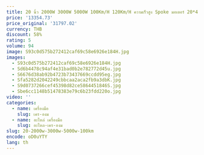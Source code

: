 ```yaml
---
title: 20 นิ้ว 2000W 3000W 5000W 100Km/H 120Km/H ความเร็วสูง Spoke มอเตอร์ 20*4.0 ไขมันยาง
price: '13354.73'
price_original: '31797.02'
currency: THB
discount: 58%
rating: 5
volume: 94
image: S93c0d575b272412caf69c58e6926e184H.jpg
images:
  - S93c0d575b272412caf69c58e6926e184H.jpg
  - Sd6b4478c94af4e31bad0b2e782772d45u.jpg
  - S6676d38ab92b4723b73437669ccdd95eg.jpg
  - Sfa5282d2042249cbbcaa2aca2fb9a3dbK.jpg
  - S9d0737266cef45398d82ce5864451846S.jpg
  - Sbe6cc1148b51478383e79c6b23fdd220o.jpg
video: ''
categories:
  - name: เครื่องมือ
    slug: เคร-องม
  - name: อะไหล่ เครื่องมือ
    slug: อะไหล-เคร-องม
slug: 20-2000w-3000w-5000w-100km
encode: oD0uYTY
lang: th
---
```

  